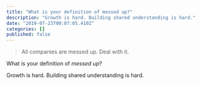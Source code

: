 ```yaml
---
title: "What is your definition of messed up?"
description: "Growth is hard. Building shared understanding is hard."
date: "2019-07-23T00:07:05.410Z"
categories: []
published: false
---
```


  

> All companies are messed up. Deal with it. 

What is your definition of _messed up_? 

Growth is hard. Building shared understanding is hard.
